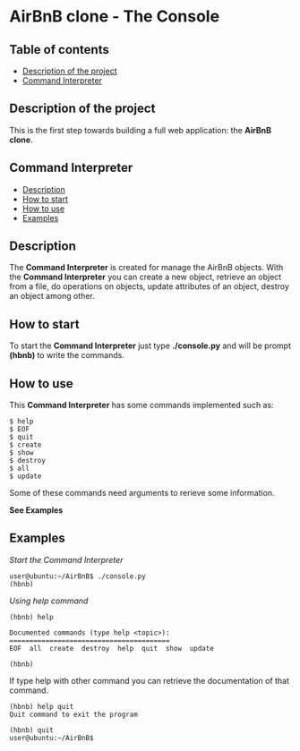 # AirBnB clone - The Console

## Table of contents
* [Description of the project](#description-of-the-project)
* [Command Interpreter](#command-interpreter)

## Description of the project
This is the first step towards building a full web application: the **AirBnB clone**.

## Command Interpreter
* [Description](#description)
* [How to start](#how-to-start)
* [How to use](#how-to-use)
* [Examples](#examples)

## Description
The **Command Interpreter** is created for manage the AirBnB objects. With the **Command Interpreter** you can create a new object, retrieve an object from a file, do operations on objects, update attributes of an object, destroy an object among other.



## How to start
To start the **Command Interpreter** just type **./console.py** and will be prompt **(hbnb)** to write the commands.



## How to use
This **Command Interpreter** has some commands implemented such as:

```
$ help
$ EOF
$ quit
$ create
$ show
$ destroy
$ all
$ update
```


Some of these commands need arguments to rerieve some information.

**See Examples**



## Examples

*Start the Command Interpreter*
```
user@ubuntu:~/AirBnB$ ./console.py
(hbnb)
```


*Using help command*
```
(hbnb) help

Documented commands (type help <topic>):
========================================
EOF  all  create  destroy  help  quit  show  update

(hbnb)
```

If type help with other command you can retrieve the documentation of that command.
```
(hbnb) help quit
Quit command to exit the program

(hbnb) quit
user@ubuntu:~/AirBnB$
```
